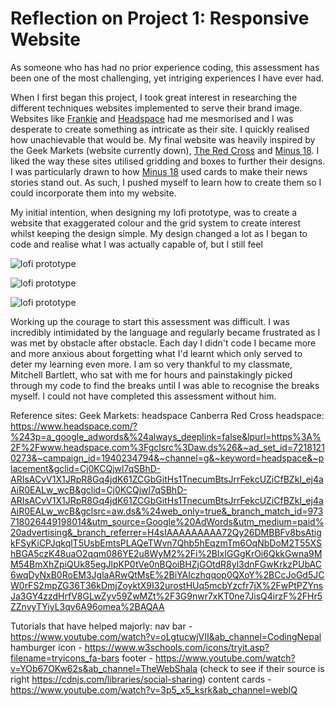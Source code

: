# **Reflection on Project 1: Responsive Website** #

As someone who has had no prior experience coding, this assessment has been one of the most challenging, yet intriging experiences I have ever had. 

When I first began this project, I took great interest in researching the different techniques websites implemented to serve their brand image. Websites like [Frankie](https://www.frankie.com.au/) and [Headspace](https://www.headspace.com/?%243p=a_google_adwords&%24always_deeplink=false&lpurl=https%3A%2F%2Fwww.headspace.com%3Fgclsrc%3Daw.ds%26&~ad_set_id=72181210273&~campaign_id=1940234794&~channel=g&~keyword=headspace&~placement&gclid=Cj0KCQjwmPSSBhCNARIsAH3cYga5nELw15RfSCqdVtF9YLoEJ0vFjfOF5g9JUbSrDvFavTXBZqwS1TQaAoIFEALw_wcB&gclid=Cj0KCQjwmPSSBhCNARIsAH3cYga5nELw15RfSCqdVtF9YLoEJ0vFjfOF5g9JUbSrDvFavTXBZqwS1TQaAoIFEALw_wcB&gclsrc=aw.ds&%24web_only=true&_branch_match_id=973718026449198014&utm_source=Google%20AdWords&utm_medium=paid%20advertising&_branch_referrer=H4sIAAAAAAAAA72QXW%2BCMBSGf025Gx8tDllCFkTIdGab4pa5G3Jsa1ErrZTZ%2BO8HXvgTlpybc568eU7euuu0efK8mgMzGih%2FsHzrgtau3DdHj3ugzWwcK%2FPGts8Ih0QnUAmlhOQVMKtaZpz%2BDNLC1VSMcz3kkh1Iwx2pf1uZ1IMCkRThoh9rrXuXuVSdECkElaaliEzBuswg%2FOigKAdWGd5Ve5ZEOBgHOPBxRAZA4aRhL5oBBXHoYxJGcXgjNTQNl4kYliO%2FDu8ld5nTa%2FpIdvBfs%2BXBnj7KclJnb%2BlqZtIXQjcCRk2%2BsMFotSuzM%2FvqinizUPncvxSH3XsxEvH8c1u200sBl%2FX35Odsy2C9hFTNijxd2MrSyT8p%2BrKSW1V%2FCUjCvL4BAAA%3D) had me mesmorised and I was desperate to create something as intricate as their site. I quickly realised how unachievable that would be. My final website was heavily inspired by the Geek Markets (website currently down), [The Red Cross](https://www.redcross.org.au/) and [Minus 18](https://www.minus18.org.au/). I liked the way these sites utilised gridding and boxes to further their designs. I was particularly drawn to how [Minus 18](https://www.minus18.org.au/) used cards to make their news stories stand out. As such, I pushed myself to learn how to create them so I could  incorporate them into my website.

My initial intention, when designing my lofi prototype, was to create a website that exaggerated colour and the grid system to create interest whilst keeping the design simple. My design changed a lot as I began to code and realise what I was actually capable of, but I still feel  

![lofi prototype](../../assets/images/lofi-prototype.jpeg)

![lofi prototype](../../assets/images/lofi-prototype-2.jpeg)

![lofi prototype](../../assets/images/lofi-prototype-3.jpeg)

Working up the courage to start this assessment was difficult. I was incredibly intimidated by the language and regularly became frustrated as I was met by obstacle after obstacle. Each day I didn't code I became more and more anxious about forgetting what I'd learnt which only served to deter my learning even more. I am so very thankful to my classmate, Mitchell Bartlett, who sat with me for hours and painstakingly picked through my code to find the breaks until I was able to recognise the breaks myself. I could not have completed this assessment without him.



Reference sites:
 Geek Markets:
 headspace Canberra
 Red Cross
 headspace: https://www.headspace.com/?%243p=a_google_adwords&%24always_deeplink=false&lpurl=https%3A%2F%2Fwww.headspace.com%3Fgclsrc%3Daw.ds%26&~ad_set_id=72181210273&~campaign_id=1940234794&~channel=g&~keyword=headspace&~placement&gclid=Cj0KCQjwl7qSBhD-ARIsACvV1X1JRpR8Gq4jdK61ZCGbGitHs1TnecumBtsJrrFekcUZiCfBZkI_ej4aAiR0EALw_wcB&gclid=Cj0KCQjwl7qSBhD-ARIsACvV1X1JRpR8Gq4jdK61ZCGbGitHs1TnecumBtsJrrFekcUZiCfBZkI_ej4aAiR0EALw_wcB&gclsrc=aw.ds&%24web_only=true&_branch_match_id=973718026449198014&utm_source=Google%20AdWords&utm_medium=paid%20advertising&_branch_referrer=H4sIAAAAAAAAA72Qy26DMBBFv8bsAtigkFSyKiCPJqkqlT5UsbEmtsPLAQeTWvn7Qhb5hEqzmTm6OqNbDoM2T55XShBGA5czK48uaO2qqm086YE2u8WyM2%2Fi%2BIxIGGgKrOi6QkkGwna9MM54BmXhZpiQUk85egJlpKP0tVe0nBQoiBHZjGOtdR8yl3dnFGwKrkzPUbAC6wqDyNxB0RoEM3JglaARwQtMsE%2BiYAIczhqqop0QXoY%2BCcJoGd5JCW0rFS2mpZG36T36kDmjZoyktX9I32urostHUq5mcbYzcfr7jX%2FwPtPZYnsJa3GY4zzdHrfV8GLwZyv59ZwMZt%2F3G9nwr7xKT0ne7JisQ4irzF%2FHr5ZZnvyTYiyL3qv6A96omea%2BAQAA 

Tutorials that have helped majorly:
nav bar - https://www.youtube.com/watch?v=oLgtucwjVII&ab_channel=CodingNepal 
hamburger icon - https://www.w3schools.com/icons/tryit.asp?filename=tryicons_fa-bars
footer - https://www.youtube.com/watch?v=YOb67OKw62s&ab_channel=TheWebShala (check to see if their source is right https://cdnjs.com/libraries/social-sharing)
content cards - https://www.youtube.com/watch?v=3p5_x5_ksrk&ab_channel=webIQ
